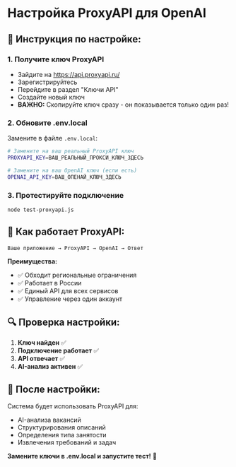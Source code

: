 # Настройка ProxyAPI для OpenAI

## 🔧 **Инструкция по настройке:**

### 1. **Получите ключ ProxyAPI**
- Зайдите на https://api.proxyapi.ru/
- Зарегистрируйтесь
- Перейдите в раздел "Ключи API"
- Создайте новый ключ
- **ВАЖНО:** Скопируйте ключ сразу - он показывается только один раз!

### 2. **Обновите .env.local**
Замените в файле `.env.local`:

```bash
# Замените на ваш реальный ProxyAPI ключ
PROXYAPI_KEY=ВАШ_РЕАЛЬНЫЙ_ПРОКСИ_КЛЮЧ_ЗДЕСЬ

# Замените на ваш OpenAI ключ (если есть)
OPENAI_API_KEY=ВАШ_ОПЕНАЙ_КЛЮЧ_ЗДЕСЬ
```

### 3. **Протестируйте подключение**
```bash
node test-proxyapi.js
```

## 🎯 **Как работает ProxyAPI:**

```
Ваше приложение → ProxyAPI → OpenAI → Ответ
```

**Преимущества:**
- ✅ Обходит региональные ограничения
- ✅ Работает в России
- ✅ Единый API для всех сервисов
- ✅ Управление через один аккаунт

## 🔍 **Проверка настройки:**

1. **Ключ найден** ✅
2. **Подключение работает** ✅  
3. **API отвечает** ✅
4. **AI-анализ активен** ✅

## 🚀 **После настройки:**

Система будет использовать ProxyAPI для:
- AI-анализа вакансий
- Структурирования описаний
- Определения типа занятости
- Извлечения требований и задач

**Замените ключи в .env.local и запустите тест!** 🎉














